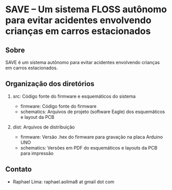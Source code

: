 # SAVE – Um sistema FLOSS autônomo para evitar acidentes envolvendo crianças em carros estacionados

## Sobre
SAVE é um sistema autônomo para evitar acidentes envolvendo crianças em carros estacionados.

## Organização dos diretórios
1. src: Código fonte do firmware e esquemáticos do sistema
	* firmware:   Código fonte do firmware
	* schematics: Arquivos de projeto (software Eagle) dos esquemáticos e layout da PCB

2. dist: Arquivos de distribuição
	* firmware: Versão .hex do firmware para gravação na placa Arduino UNO
	* schematics: Versões em PDF do esquemáticos e layouts da PCB para impressão

## Contato
* Raphael Lima: raphael.aolima8 at gmail dot com
